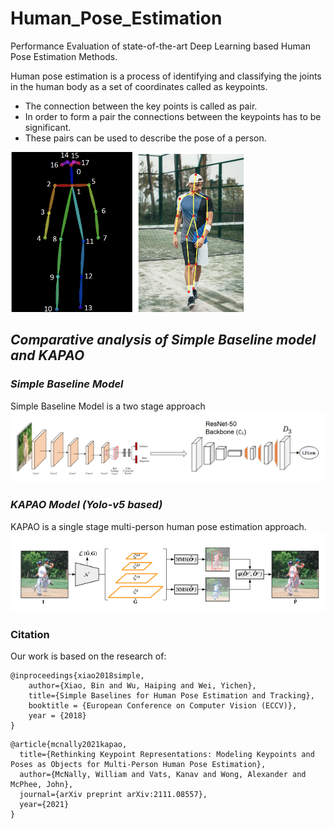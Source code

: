# Human_Pose_Estimation
Performance Evaluation of state-of-the-art Deep Learning based Human Pose Estimation Methods.

Human pose estimation is a process of identifying and classifying the joints in the human body as a set of coordinates called as keypoints.
- The connection between the key points is called as pair.
- In order to form a pair the connections between the keypoints has to be significant.
- These pairs can be used to describe the pose of a person.

![Alt text](images/basic_pose.png "Sample skeleton output of Pose Estimation")
## *Comparative analysis of Simple Baseline model and KAPAO*

### *Simple Baseline Model*
Simple Baseline Model is a two stage approach
![Alt text](images/Simple_Baseline_architecture.png "Architecture of Simple Baseline Model")

### *KAPAO Model (Yolo-v5 based)*
KAPAO is a single stage multi-person human pose estimation approach.
![Alt text](images/KAPAO_architecture.png "Architecture of KAPAO Model")

### Citation
Our work is based on the research of:
```
@inproceedings{xiao2018simple,
    author={Xiao, Bin and Wu, Haiping and Wei, Yichen},
    title={Simple Baselines for Human Pose Estimation and Tracking},
    booktitle = {European Conference on Computer Vision (ECCV)},
    year = {2018}
}
```
```
@article{mcnally2021kapao,
  title={Rethinking Keypoint Representations: Modeling Keypoints and Poses as Objects for Multi-Person Human Pose Estimation},
  author={McNally, William and Vats, Kanav and Wong, Alexander and McPhee, John},
  journal={arXiv preprint arXiv:2111.08557},
  year={2021}
}
```